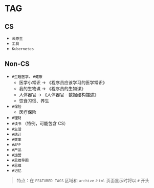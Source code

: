 ---
---
# TAG

## CS

* `云原生`
* `工具`
* `Kubernetes`

## Non-CS

* `#生理医学`、`#健康`
  * 医学小常识 -> 《程序员应该学习的医学常识》
  * 我的生物课 -> 《程序员的生物课》
  * 人体器官 -> 《人体器官 - 数据结构描述》
  * 饮食习惯、养生
* `#保险`
  * 医疗保险
* `#理财`
* `#读书` （特例，可能包含 CS）
* `#生活`
* `#统计`
* `#效率`
* `#APP`
* `#产品`
* `#运营`
* `#思维导图`
* `#思维`
* `#记忆`

> 特点：在 `FEATURED TAGS` 区域和 `archive.html` 页面显示时将以 `#` 开头
